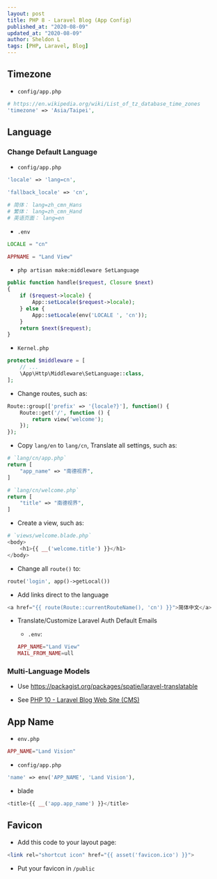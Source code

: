 ```yaml
---
layout: post
title: PHP 8 - Laravel Blog (App Config)
published_at: "2020-08-09"
updated_at: "2020-08-09"
author: Sheldon L
tags: [PHP, Laravel, Blog]
---
```


## Timezone

- `config/app.php`

```php
# https://en.wikipedia.org/wiki/List_of_tz_database_time_zones
'timezone' => 'Asia/Taipei',
```

## Language

### Change Default Language

- `config/app.php`

```php
'locale' => 'lang=cn',

'fallback_locale' => 'cn',

# 简体： lang=zh_cmn_Hans
# 繁体： lang=zh_cmn_Hand
# 英语页面： lang=en
```

- `.env`

```php
LOCALE = "cn"

APPNAME = "Land View"
```

- `php artisan make:middleware SetLanguage`

```php
public function handle($request, Closure $next)
{
    if ($request->locale) {
        App::setLocale($request->locale);
    } else {
        App::setLocale(env('LOCALE ', 'cn'));
    }
    return $next($request);
}
```

- `Kernel.php`

```php
protected $middleware = [
    // ...
    \App\Http\Middleware\SetLanguage::class,
];
```

- Change routes, such as:

```php
Route::group(['prefix' => '{locale?}'], function() {
    Route::get('/', function () {
        return view('welcome');
    });
});
```

- Copy `lang/en` to `lang/cn`, Translate all settings, such as:

```php
# `lang/cn/app.php`
return [
    "app_name" => "南德视界",
]

# `lang/cn/welcome.php`
return [
    "title" => "南德视界",
]
```

- Create a view, such as:

```php
# `views/welcome.blade.php`
<body>
    <h1>{{ __('welcome.title') }}</h1>
</body>
```

- Change all `route()` to:

```php
route('login', app()->getLocal())
```

- Add links direct to the language

```php
<a href="{{ route(Route::currentRouteName(), 'cn') }}">简体中文</a>
```

- Translate/Customize Laravel Auth Default Emails

    - `.env`: 
    
    ```php
    APP_NAME="Land View"
    MAIL_FROM_NAME=ull
    ```

### Multi-Language Models

- Use <https://packagist.org/packages/spatie/laravel-translatable>

- See [PHP 10 - Laravel Blog Web Site (CMS)](https://www.sheldonl.com/2020/08/11/00.md)

## App Name

- `env.php`

```php
APP_NAME="Land Vision"
```

- `config/app.php`

```php
'name' => env('APP_NAME', 'Land Vision'),
```

- blade

```php
<title>{{ __('app.app_name') }}</title>
```

## Favicon

- Add this code to your layout page:

```php
<link rel="shortcut icon" href="{{ asset('favicon.ico') }}">
```

- Put your favicon in `/public`









